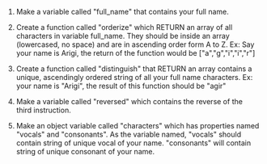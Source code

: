 1. Make a variable called "full_name" that contains your full name.

2. Create a function called "orderize" which RETURN an array of all characters in variable full_name. They should be inside an array (lowercased, no space) and are in ascending order form A to Z. 
Ex: Say your name is Arigi, the return of the function would be ["a","g","i","i","r"] 

3. Create a function called "distinguish" that RETURN an array contains a unique, ascendingly ordered string of all your full name characters. 
Ex: your name is "Arigi", the result of this function should be "agir" 

4. Make a variable called "reversed" which contains the reverse of the third instruction. 

5. Make an object variable called "characters" which has properties named "vocals" and "consonants". As the variable named, "vocals" should contain string of unique vocal of your name. "consonants" will contain string of unique consonant of your name.

